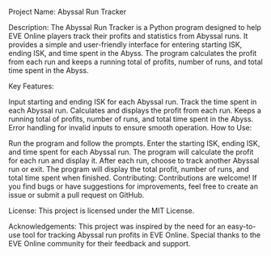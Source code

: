 Project Name: Abyssal Run Tracker

Description:
The Abyssal Run Tracker is a Python program designed to help EVE Online players track their profits and statistics from Abyssal runs. It provides a simple and user-friendly interface for entering starting ISK, ending ISK, and time spent in the Abyss. The program calculates the profit from each run and keeps a running total of profits, number of runs, and total time spent in the Abyss.

Key Features:

Input starting and ending ISK for each Abyssal run.
Track the time spent in each Abyssal run.
Calculates and displays the profit from each run.
Keeps a running total of profits, number of runs, and total time spent in the Abyss.
Error handling for invalid inputs to ensure smooth operation.
How to Use:

Run the program and follow the prompts.
Enter the starting ISK, ending ISK, and time spent for each Abyssal run.
The program will calculate the profit for each run and display it.
After each run, choose to track another Abyssal run or exit.
The program will display the total profit, number of runs, and total time spent when finished.
Contributing:
Contributions are welcome! If you find bugs or have suggestions for improvements, feel free to create an issue or submit a pull request on GitHub.

License:
This project is licensed under the MIT License.

Acknowledgements:
This project was inspired by the need for an easy-to-use tool for tracking Abyssal run profits in EVE Online. Special thanks to the EVE Online community for their feedback and support.
